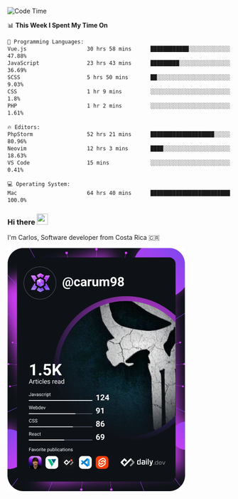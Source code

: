 
<!--START_SECTION:waka-->
![Code Time](http://img.shields.io/badge/Code%20Time-8%2C797%20hrs%2054%20mins-blue)

📊 **This Week I Spent My Time On** 

```text
💬 Programming Languages: 
Vue.js                   30 hrs 58 mins      ████████████░░░░░░░░░░░░░   47.88% 
JavaScript               23 hrs 43 mins      █████████░░░░░░░░░░░░░░░░   36.69% 
SCSS                     5 hrs 50 mins       ██░░░░░░░░░░░░░░░░░░░░░░░   9.03% 
CSS                      1 hr 9 mins         ░░░░░░░░░░░░░░░░░░░░░░░░░   1.8% 
PHP                      1 hr 2 mins         ░░░░░░░░░░░░░░░░░░░░░░░░░   1.61%

🔥 Editors: 
PhpStorm                 52 hrs 21 mins      ████████████████████░░░░░   80.96% 
Neovim                   12 hrs 3 mins       ████░░░░░░░░░░░░░░░░░░░░░   18.63% 
VS Code                  15 mins             ░░░░░░░░░░░░░░░░░░░░░░░░░   0.41%

💻 Operating System: 
Mac                      64 hrs 40 mins      █████████████████████████   100.0%

```


<!--END_SECTION:waka-->

### Hi there <img src="https://media.giphy.com/media/hvRJCLFzcasrR4ia7z/giphy.gif" width="25px" height="25px">

I'm Carlos, Software developer from Costa Rica 🇨🇷

<a href="https://app.daily.dev/carum98"><img src="https://github.com/carum98/carum98/blob/main/devcard.svg" width="400" alt="Carlos Umaña Acevedo's Dev Card"/></a>
